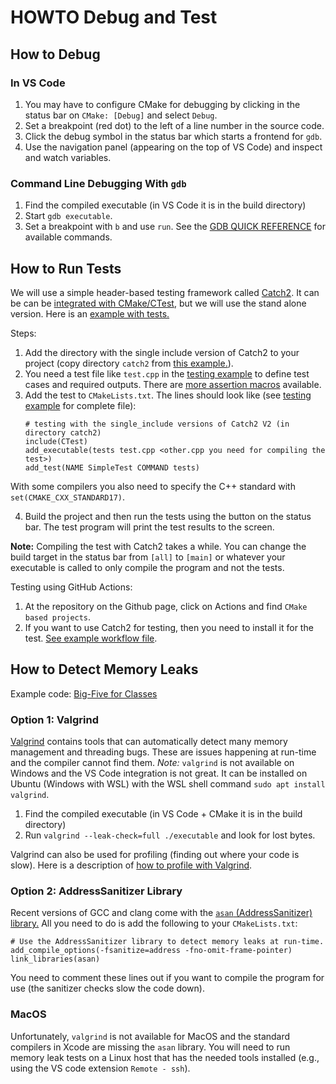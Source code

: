 # HOWTO Debug and Test


## How to Debug

### In VS Code

1. You may have to configure CMake for debugging by clicking in the status bar on `CMake: [Debug]` and select `Debug`.
2. Set a breakpoint (red dot) to the left of a line number in the source code.
3. Click the debug symbol in the status bar which starts a frontend for `gdb`.
4. Use the navigation panel (appearing on the top of VS Code) and inspect and watch variables.

### Command Line Debugging With `gdb`

1. Find the compiled executable (in VS Code it is in the build directory)
2. Start `gdb executable`.
3. Set a breakpoint with `b` and use `run`. See the [GDB QUICK REFERENCE](https://users.ece.utexas.edu/~adnan/gdb-refcard.pdf) for available commands.


## How to Run Tests

We will use a simple header-based testing framework called
[Catch2](https://github.com/catchorg/Catch2). It can be can be [integrated with CMake/CTest](https://github.com/catchorg/Catch2/blob/devel/docs/cmake-integration.md), but we will use the stand alone version.
Here is an [example with tests.](factorial)

Steps:

1. Add the directory with the single include version of Catch2 to your project (copy directory `catch2` from [this example.](factorial)). 
2. You need a test file like `test.cpp` in the [testing example](factorial/) to define test cases and required outputs. There are [more assertion macros](https://github.com/catchorg/Catch2/blob/v2.x/docs/assertions.md) available.
3. Add the test to `CMakeLists.txt`. The lines should look like (see [testing example](factorial/) for complete file):
   ```
   # testing with the single_include versions of Catch2 V2 (in directory catch2)
   include(CTest)
   add_executable(tests test.cpp <other.cpp you need for compiling the test>)
   add_test(NAME SimpleTest COMMAND tests)
   ```

  With some compilers you also need to specify the C++ standard with 
  `set(CMAKE_CXX_STANDARD17)`.

4. Build the project and then run the tests using the button on the status bar. The test program will print the test results to the screen.

**Note:** Compiling the test with Catch2 takes a while. You can change the build target in the status bar from `[all]` to `[main]` or whatever your executable is called to only compile the program and not the tests.  

Testing using GitHub Actions:

1. At the repository on the Github page, click on Actions and find `CMake based projects`.
2. If you want to use Catch2 for testing, then you need to install it for the test. [See example workflow file](../.github/workflows/testing-example_cmake.yml).

## How to Detect Memory Leaks

Example code: [Big-Five for Classes](big-five)

### Option 1: Valgrind 
[Valgrind](https://valgrind.org/) contains tools that can automatically detect many memory management and threading bugs.
These are issues happening at run-time and the compiler cannot find them.
*Note:* `valgrind` is not available on Windows and the VS Code integration is not great. It can be installed on Ubuntu (Windows with WSL) with the WSL shell command
`sudo apt install valgrind`.

1. Find the compiled executable (in VS Code + CMake it is in the build directory)
2. Run `valgrind --leak-check=full ./executable` and look for lost bytes.

Valgrind can also be used for profiling (finding out where your code is slow).
Here is a description of [how to profile with Valgrind](https://developer.mantidproject.org/ProfilingWithValgrind.html).

### Option 2: AddressSanitizer Library

Recent versions of GCC and clang come with the [`asan` (AddressSanitizer) library.](https://github.com/google/sanitizers/wiki/AddressSanitizer)
All you need to do is add the following to your `CMakeLists.txt`:

```
# Use the AddressSanitizer library to detect memory leaks at run-time. 
add_compile_options(-fsanitize=address -fno-omit-frame-pointer)
link_libraries(asan)
```

You need to comment these lines out if you want to compile the program for use (the sanitizer checks  slow the code down).

### MacOS

Unfortunately, `valgrind` is not available for MacOS and the standard compilers in Xcode are missing the `asan` library. You will need to run memory leak tests on a Linux host that has the needed tools installed (e.g., using the VS code extension `Remote - ssh`). 